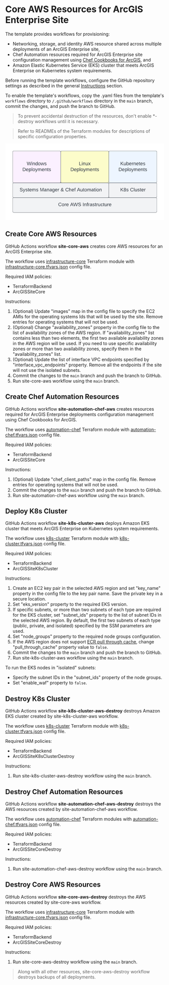 # Core AWS Resources for ArcGIS Enterprise Site

The template provides workflows for provisioning:

* Networking, storage, and identity AWS resource shared across multiple deployments of an ArcGIS Enterprise site,
* Chef Automation resources required for ArcGIS Enterprise site configuration management using [Chef Cookbooks for ArcGIS](https://esri.github.io/arcgis-cookbook/), and
* Amazon Elastic Kubernetes Service (EKS) cluster that meets ArcGIS Enterprise on Kubernetes system requirements.

Before running the template workflows, configure the GitHub repository settings as described in the general [Instructions](../README.md#instructions) section.

To enable the template's workflows, copy the .yaml files from the template's `workflows` directory to `/.github/workflows` directory in the `main` branch, commit the changes, and push the branch to GitHub.

> To prevent accidental destruction of the resources, don't enable *-destroy workflows until it is necessary.

> Refer to READMEs of the Terraform modules for descriptions of specific configuration properties.

![Platform Dependencies](platform-dependencies.png "Platform Dependencies")  

## Create Core AWS Resources

GitHub Actions workflow **site-core-aws** creates core AWS resources for an ArcGIS Enterprise site.

The workflow uses [infrastructure-core](infrastructure-core/README.md) Terraform module with [infrastructure-core.tfvars.json](../../config/aws/arcgis-site-core/infrastructure-core.tfvars.json) config file.

Required IAM policies:

* TerraformBackend
* ArcGISSiteCore

Instructions:

1. (Optional) Update "images" map in the config file to specify the EC2 AMIs for the operating systems Ids that will be used by the site. Remove entries for operating systems that will not be used.
2. (Optional) Change "availability_zones" property in the config file to the list of availability zones of the AWS region. If "availability_zones" list contains less than two elements, the first two available availability zones in the AWS region will be used. If you need to use specific availability zones or more than two availability zones, specify them in the "availability_zones" list.
3. (Optional) Update the list of interface VPC endpoints specified by "interface_vpc_endpoints" property. Remove all the endpoints if the site will not use the isolated subnets.
4. Commit the changes to the `main` branch and push the branch to GitHub.
5. Run site-core-aws workflow using the `main` branch.

## Create Chef Automation Resources

GitHub Actions workflow **site-automation-chef-aws** creates resources required for ArcGIS Enterprise deployments configuration management using Chef Cookbooks for ArcGIS.

The workflow uses [automation-chef](automation-chef/README.md) Terraform module with [automation-chef.tfvars.json](../../config/aws/arcgis-site-core/automation-chef.tfvars.json) config file.

Required IAM policies:

* TerraformBackend
* ArcGISSiteCore

Instructions:

1. (Optional) Update "chef_client_paths" map in the config file. Remove entries for operating systems that will not be used.
2. Commit the changes to the `main` branch and push the branch to GitHub.
3. Run site-automation-chef-aws workflow using the `main` branch.

## Deploy K8s Cluster

GitHub Actions workflow **site-k8s-cluster-aws** deploys Amazon EKS cluster that meets ArcGIS Enterprise on Kubernetes system requirements.

The workflow uses [k8s-cluster](k8s-cluster/README.md) Terraform module with [k8s-cluster.tfvars.json](../../config/aws/arcgis-site-core/k8s-cluster.tfvars.json) config file.

Required IAM policies:

* TerraformBackend
* ArcGISSiteK8sCluster

Instructions:

1. Create an EC2 key pair in the selected AWS region and set "key_name" property in the config file to the key pair name. Save the private key in a secure location.
2. Set "eks_version" property to the required EKS version.
3. If specific subnets, or more than two subnets of each type are required for the EKS cluster, set "subnet_ids" property to the list of subnet IDs in the selected AWS region. By default, the first two subnets of each type (public, private, and isolated) specified by the SSM parameters are used.
4. Set "node_groups" property to the required node groups configuration.
5. If the AWS region does not support [ECR pull through cache](https://docs.aws.amazon.com/AmazonECR/latest/userguide/pull-through-cache.html), change "pull_through_cache" property value to `false`.
6. Commit the changes to the `main` branch and push the branch to GitHub.
7. Run site-k8s-cluster-aws workflow using the `main` branch.

To run the EKS nodes in "isolated" subnets:

* Specify the subnet IDs in the "subnet_ids" property of the node groups.
* Set "enable_waf" property to `false`.

## Destroy K8s Cluster

GitHub Actions workflow **site-k8s-cluster-aws-destroy** destroys Amazon EKS cluster created by site-k8s-cluster-aws workflow.

The workflow uses [k8s-cluster](k8s-cluster/README.md) Terraform module with [k8s-cluster.tfvars.json](../../config/aws/arcgis-site-core/k8s-cluster.tfvars.json) config file.

Required IAM policies:

* TerraformBackend
* ArcGISSiteK8sClusterDestroy

Instructions:

1. Run site-k8s-cluster-aws-destroy workflow using the `main` branch.

## Destroy Chef Automation Resources

GitHub Actions workflow **site-automation-chef-aws-destroy** destroys the AWS resources created by site-automation-chef-aws workflow.

The workflow uses [automation-chef](automation-chef/README.md) Terraform modules with [automation-chef.tfvars.json](../../config/aws/arcgis-site-core/automation-chef.tfvars.json) config file.

Required IAM policies:

* TerraformBackend
* ArcGISSiteCoreDestroy

Instructions:

1. Run site-automation-chef-aws-destroy workflow using the `main` branch.

## Destroy Core AWS Resources

GitHub Actions workflow **site-core-aws-destroy** destroys the AWS resources created by site-core-aws workflow.

The workflow uses [infrastructure-core](infrastructure-core/README.md) Terraform module with [infrastructure-core.tfvars.json](config/infrastructure-core.tfvars.json) config file.

Required IAM policies:

* TerraformBackend
* ArcGISSiteCoreDestroy

Instructions:

1. Run site-core-aws-destroy workflow using the `main` branch.

> Along with all other resources, site-core-aws-destroy workflow destroys backups of all deployments.
